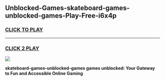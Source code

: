 
## Unblocked-Games-skateboard-games-unblocked-games-Play-Free-i6x4p
<h3>
<a href="https://premium76.site?title=skateboard-games-unblocked-games&ref=10A">CLICK TO PLAY</a></h3>
<hr>

<h3>
<a href="https://premium76.site?title=skateboard-games-unblocked-games&ref=10A">CLICK 2 PLAY</a>
  
</h3>

<a href="https://premium76.site?title=skateboard-games-unblocked-games&ref=10A"><img src="https://clearcache.store/games.png"></a>


**skateboard-games-unblocked-games games unblocked: Your Gateway to Fun and Accessible Online Gaming**
